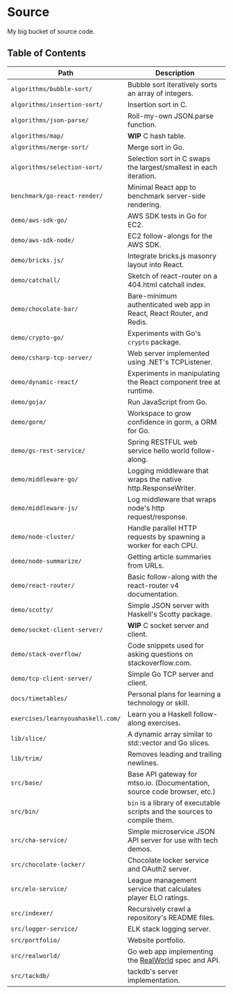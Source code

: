 # Source

My big bucket of source code.

## Table of Contents

Path | Description
---- | -----------
`algorithms/bubble-sort/` | Bubble sort iteratively sorts an array of integers.
`algorithms/insertion-sort/` | Insertion sort in C.
`algorithms/json-parse/` | Roll-my-own JSON.parse function.
`algorithms/map/` | **WIP** C hash table.
`algorithms/merge-sort/` | Merge sort in Go.
`algorithms/selection-sort/` | Selection sort in C swaps the largest/smallest in each iteration.
`benchmark/go-react-render/` | Minimal React app to benchmark server-side rendering.  
`demo/aws-sdk-go/` | AWS SDK tests in Go for EC2.
`demo/aws-sdk-node/` | EC2 follow-alongs for the AWS SDK.
`demo/bricks.js/` | Integrate bricks.js masonry layout into React.
`demo/catchall/` | Sketch of react-router on a 404.html catchall index.
`demo/chocolate-bar/` | Bare-minimum authenticated web app in React, React Router, and Redis.
`demo/crypto-go/` | Experiments with Go's `crypto` package.
`demo/csharp-tcp-server/` | Web server implemented using .NET's TCPListener.
`demo/dynamic-react/` | Experiments in manipulating the React component tree at runtime.
`demo/goja/` | Run JavaScript from Go.
`demo/gorm/` | Workspace to grow confidence in gorm, a ORM for Go.
`demo/gs-rest-service/` | Spring RESTFUL web service hello world follow-along.
`demo/middleware-go/` | Logging middleware that wraps the native http.ResponseWriter.
`demo/middleware-js/` | Log middleware that wraps node's http request/response.
`demo/node-cluster/` | Handle parallel HTTP requests by spawning a worker for each CPU.
`demo/node-summarize/` | Getting article summaries from URLs.
`demo/react-router/` | Basic follow-along with the react-router v4 documentation.
`demo/scotty/` | Simple JSON server with Haskell's Scotty package.
`demo/socket-client-server/` | **WIP** C socket server and client.
`demo/stack-overflow/` | Code snippets used for asking questions on stackoverflow.com.
`demo/tcp-client-server/` | Simple Go TCP server and client.
`docs/timetables/` | Personal plans for learning a technology or skill.
`exercises/learnyouahaskell.com/` | Learn you a Haskell follow-along exercises.
`lib/slice/` | A dynamic array similar to std::vector and Go slices.
`lib/trim/` | Removes leading and trailing newlines.
`src/base/` | Base API gateway for mtso.io. (Documentation, source code browser, etc.)
`src/bin/` | `bin` is a library of executable scripts and the sources to compile them.
`src/cha-service/` | Simple microservice JSON API server for use with tech demos.
`src/chocolate-locker/` | Chocolate locker service and OAuth2 server.
`src/elo-service/` | League management service that calculates player ELO ratings.
`src/indexer/` | Recursively crawl a repository's README files.
`src/logger-service/` | ELK stack logging server.
`src/portfolio/` | Website portfolio.
`src/realworld/` | Go web app implementing the [RealWorld](https://github.com/gothinkster/realworld) spec and API.
`src/tackdb/` | tackdb's server implementation.

